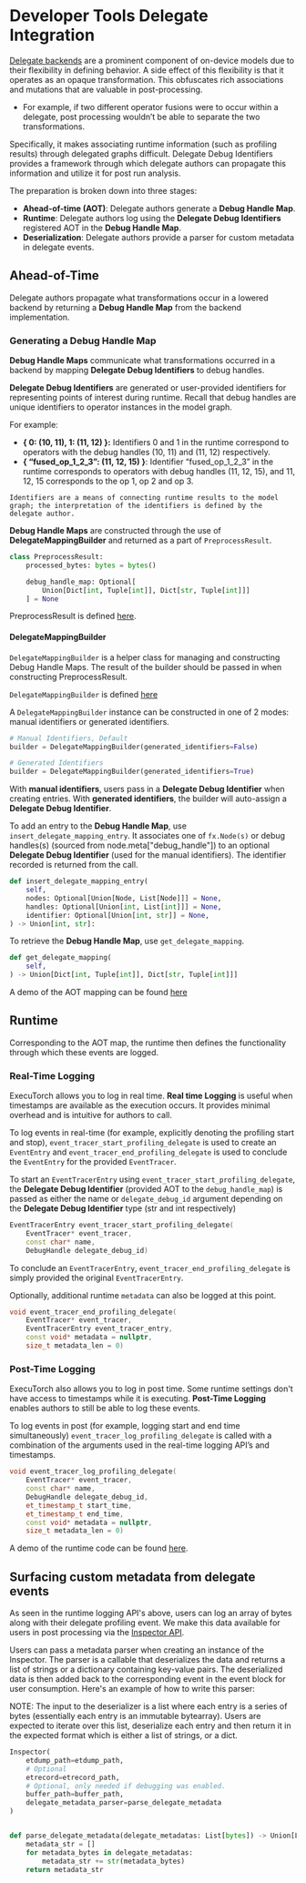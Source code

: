 # Developer Tools Delegate Integration

[Delegate backends](compiler-delegate-and-partitioner.md) are a prominent component of on-device models due to their flexibility in defining behavior. A side effect of this flexibility is that it operates as an opaque transformation. This obfuscates rich associations and mutations that are valuable in post-processing.
- For example, if two different operator fusions were to occur within a delegate, post processing wouldn’t be able to separate the two transformations.

Specifically, it makes associating runtime information (such as profiling results) through delegated graphs difficult. Delegate Debug Identifiers provides a framework through which delegate authors can propagate this information and utilize it for post run analysis.

The preparation is broken down into three stages:
- **Ahead-of-time (AOT)**: Delegate authors generate a __Debug Handle Map__.
- **Runtime**: Delegate authors log using the __Delegate Debug Identifiers__ registered AOT in the __Debug Handle Map__.
- **Deserialization**: Delegate authors provide a parser for custom metadata in delegate events.

## Ahead-of-Time
Delegate authors propagate what transformations occur in a lowered backend by returning a **Debug Handle Map** from the backend implementation.

### Generating a Debug Handle Map
**Debug Handle Maps** communicate what transformations occurred in a backend by mapping **Delegate Debug Identifiers** to debug handles.

**Delegate Debug Identifiers** are generated or user-provided identifiers for representing points of interest during runtime. Recall that debug handles are unique identifiers to operator instances in the model graph.

For example:
- **{ 0: (10, 11), 1: (11, 12) }:** Identifiers 0 and 1 in the runtime correspond to operators with the debug handles (10, 11) and (11, 12) respectively.
- **{ “fused_op_1_2_3”: (11, 12, 15) }**: Identifier “fused_op_1_2_3” in the runtime corresponds to operators with debug handles (11, 12, 15), and 11, 12, 15 corresponds to the op 1, op 2 and op 3.

```{Note}
Identifiers are a means of connecting runtime results to the model graph; the interpretation of the identifiers is defined by the delegate author.
```

**Debug Handle Maps** are constructed through the use of **DelegateMappingBuilder** and returned as a part of `PreprocessResult`.

```python
class PreprocessResult:
    processed_bytes: bytes = bytes()

    debug_handle_map: Optional[
        Union[Dict[int, Tuple[int]], Dict[str, Tuple[int]]]
    ] = None
```
PreprocessResult is defined [here](https://github.com/pytorch/executorch/blob/main/exir/backend/backend_details.py).

#### DelegateMappingBuilder
`DelegateMappingBuilder` is a helper class for managing and constructing Debug Handle Maps. The result of the builder should be passed in when constructing PreprocessResult.

`DelegateMappingBuilder` is defined [here](https://github.com/pytorch/executorch/blob/main/exir/backend/utils.py)

A `DelegateMappingBuilder` instance can be constructed in one of 2 modes: manual identifiers or generated identifiers.

```python
# Manual Identifiers, Default
builder = DelegateMappingBuilder(generated_identifiers=False)

# Generated Identifiers
builder = DelegateMappingBuilder(generated_identifiers=True)
```

With **manual identifiers**, users pass in a **Delegate Debug Identifier** when creating entries.
With **generated identifiers**, the builder will auto-assign a **Delegate Debug Identifier**.

To add an entry to the **Debug Handle Map**, use `insert_delegate_mapping_entry`. It associates one of `fx.Node(s)` or debug handles(s) (sourced from node.meta["debug_handle"]) to an optional **Delegate Debug Identifier** (used for the manual identifiers). The identifier recorded is returned from the call.

```python
def insert_delegate_mapping_entry(
    self,
    nodes: Optional[Union[Node, List[Node]]] = None,
    handles: Optional[Union[int, List[int]]] = None,
    identifier: Optional[Union[int, str]] = None,
) -> Union[int, str]:
```

To retrieve the **Debug Handle Map**, use `get_delegate_mapping`.
```python
def get_delegate_mapping(
    self,
) -> Union[Dict[int, Tuple[int]], Dict[str, Tuple[int]]]
```

A demo of the AOT mapping can be found [here](https://github.com/pytorch/executorch/blob/main/exir/backend/test/backend_with_delegate_mapping_demo.py)


## Runtime
Corresponding to the AOT map, the runtime then defines the functionality through which these events are logged.

### Real-Time Logging

ExecuTorch allows you to log in real time. **Real time Logging** is useful when timestamps are available as the execution occurs. It provides minimal overhead and is intuitive for authors to call.

To log events in real-time (for example, explicitly denoting the profiling start and stop), `event_tracer_start_profiling_delegate` is used to create an `EventEntry` and `event_tracer_end_profiling_delegate` is used to conclude the `EventEntry` for the provided `EventTracer`.

To start an `EventTracerEntry` using `event_tracer_start_profiling_delegate`, the **Delegate Debug Identifier** (provided AOT to the `debug_handle_map`) is passed as either the name or `delegate_debug_id` argument depending on the **Delegate Debug Identifier** type (str and int respectively)

```c++
EventTracerEntry event_tracer_start_profiling_delegate(
    EventTracer* event_tracer,
    const char* name,
    DebugHandle delegate_debug_id)
```

To conclude an `EventTracerEntry`, `event_tracer_end_profiling_delegate` is simply provided the original `EventTracerEntry`.

Optionally, additional runtime `metadata` can also be logged at this point.

```c++
void event_tracer_end_profiling_delegate(
    EventTracer* event_tracer,
    EventTracerEntry event_tracer_entry,
    const void* metadata = nullptr,
    size_t metadata_len = 0)
```

### Post-Time Logging
ExecuTorch also allows you to log in post time. Some runtime settings don't have access to timestamps while it is executing. **Post-Time Logging** enables authors to still be able to log these events.

To log events in post (for example, logging start and end time simultaneously) `event_tracer_log_profiling_delegate` is called with a combination of the arguments used in the real-time logging API’s and timestamps.

```c++
void event_tracer_log_profiling_delegate(
    EventTracer* event_tracer,
    const char* name,
    DebugHandle delegate_debug_id,
    et_timestamp_t start_time,
    et_timestamp_t end_time,
    const void* metadata = nullptr,
    size_t metadata_len = 0)
```
A demo of the runtime code can be found [here](https://github.com/pytorch/executorch/blob/main/runtime/executor/test/test_backend_with_delegate_mapping.cpp).


## Surfacing custom metadata from delegate events

As seen in the runtime logging API's above, users can log an array of bytes along with their delegate profiling event. We make this data available for users in post processing via the [Inspector API](./dev-tools-inspector.rst).

Users can pass a metadata parser when creating an instance of the Inspector. The parser is a callable that deserializes the data and returns a list of strings or a dictionary containing key-value pairs. The deserialized data is then added back to the corresponding event in the event block for user consumption. Here's an example of how to write this parser:

NOTE: The input to the deserializer is a list where each entry is a series of bytes (essentially each entry is an immutable bytearray). Users are expected to iterate over this list, deserialize each entry and then return it in the expected format which is either a list of strings, or a dict.

```python
Inspector(
    etdump_path=etdump_path,
    # Optional
    etrecord=etrecord_path,
    # Optional, only needed if debugging was enabled.
    buffer_path=buffer_path,
    delegate_metadata_parser=parse_delegate_metadata
)


def parse_delegate_metadata(delegate_metadatas: List[bytes]) -> Union[List[str], Dict[str, Any]]:
    metadata_str = []
    for metadata_bytes in delegate_metadatas:
        metadata_str += str(metadata_bytes)
    return metadata_str
```

